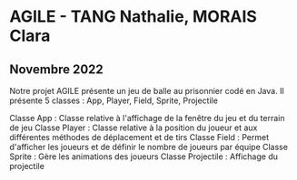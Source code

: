 # AGILE - TANG Nathalie, MORAIS Clara
## Novembre 2022


Notre projet AGILE présente un jeu de balle au prisonnier codé en Java.
Il présente 5 classes : App, Player, Field, Sprite, Projectile

Classe App : Classe relative à l'affichage de la fenêtre du jeu et du terrain de jeu
Classe Player : Classe relative à la position du joueur et aux différentes méthodes de déplacement et de tirs
Classe Field : Permet d'afficher les joueurs et de définir le nombre de joueurs par équipe
Classe Sprite : Gère les animations des joueurs
Classe Projectile : Affichage du projectile


